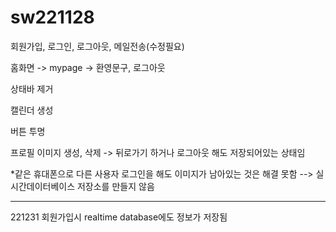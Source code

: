 # sw221128

회원가입, 로그인, 로그아웃, 메일전송(수정필요)

홈화면 -> mypage -> 환영문구, 로그아웃

상태바 제거

캘린더 생성

버튼 투명

프로필 이미지 생성, 삭제 -> 뒤로가기 하거나 로그아웃 해도 저장되어있는 상태임

*같은 휴대폰으로 다른 사용자 로그인을 해도 이미지가 남아있는 것은 해결 못함 --> 실시간데이터베이스 저장소를 만들지 않음

------------------------------------------------------------------------------------------------------------
221231
회원가입시 realtime database에도 정보가 저장됨
